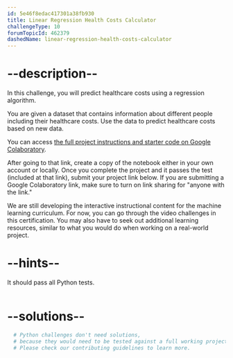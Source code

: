 ```yaml
---
id: 5e46f8edac417301a38fb930
title: Linear Regression Health Costs Calculator
challengeType: 10
forumTopicId: 462379
dashedName: linear-regression-health-costs-calculator
---
```


# --description--

In this challenge, you will predict healthcare costs using a regression algorithm.

You are given a dataset that contains information about different people including their healthcare costs. Use the data to predict healthcare costs based on new data.

You can access [the full project instructions and starter code on Google Colaboratory](https://colab.research.google.com/github/freeCodeCamp/boilerplate-linear-regression-health-costs-calculator/blob/master/fcc_predict_health_costs_with_regression.ipynb).

After going to that link, create a copy of the notebook either in your own account or locally. Once you complete the project and it passes the test (included at that link), submit your project link below. If you are submitting a Google Colaboratory link, make sure to turn on link sharing for "anyone with the link."

We are still developing the interactive instructional content for the machine learning curriculum. For now, you can go through the video challenges in this certification. You may also have to seek out additional learning resources, similar to what you would do when working on a real-world project.

# --hints--

It should pass all Python tests.

```js

```

# --solutions--

```py
  # Python challenges don't need solutions,
  # because they would need to be tested against a full working project.
  # Please check our contributing guidelines to learn more.
```
